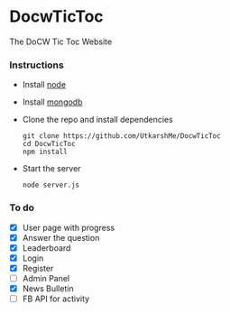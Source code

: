 # DocwTicToc
The DoCW Tic Toc Website

### Instructions
  - Install [node](https://nodejs.org/en/download/)
  - Install [mongodb](https://www.mongodb.com/download-center)
  - Clone the repo and install dependencies
  
        git clone https://github.com/UtkarshMe/DocwTicToc
        cd DocwTicToc
        npm install

  - Start the server
  
        node server.js

### To do
  - [x] User page with progress
  - [x] Answer the question
  - [x] Leaderboard
  - [x] Login
  - [x] Register
  - [ ] Admin Panel
  - [x] News Bulletin
  - [ ] FB API for activity
